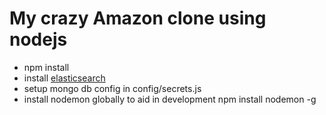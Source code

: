 # My crazy Amazon clone using nodejs
- npm install
- install [elasticsearch](https://www.elastic.co)
- setup mongo db config in config/secrets.js
- install nodemon globally to aid in development npm install nodemon -g
